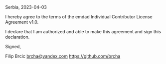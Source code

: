 Serbia, 2023-04-03

I hereby agree to the terms of the emdad Individual Contributor License
Agreement v1.0.

I declare that I am authorized and able to make this agreement and sign this
declaration.

Signed,

Filip Brcic brcha@yandex.com https://github.com/brcha
